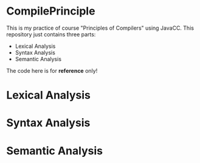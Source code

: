 # CompilePrinciple

This is my practice of course "Principles of Compilers" using JavaCC. This repository just contains three parts:

- Lexical Analysis
- Syntax Analysis
- Semantic Analysis

The code here is for **reference** only!

# Lexical Analysis


# Syntax Analysis


# Semantic Analysis
